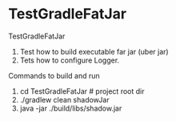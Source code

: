 # TestGradleFatJar
TestGradleFatJar

1. Test how to build executable far jar (uber jar)
2. Tets how to configure Logger.

Commands to build and run
1. cd TestGradleFatJar         # project root dir
2. ./gradlew clean shadowJar
3. java -jar ./build/libs/shadow.jar
